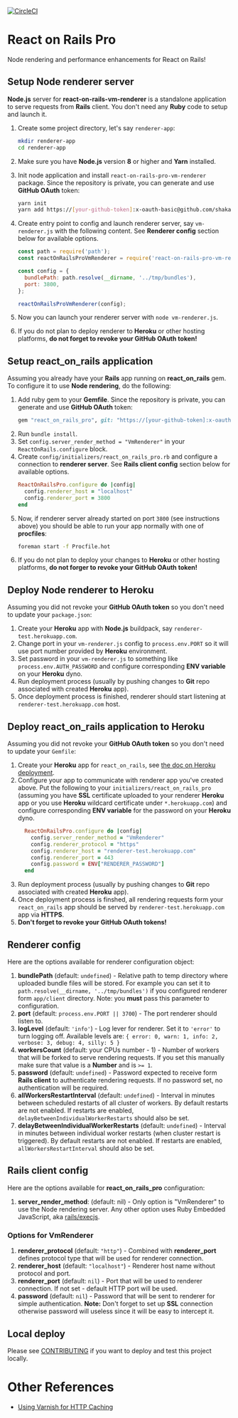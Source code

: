 [![CircleCI](https://circleci.com/gh/shakacode/react_on_rails_pro.svg?style=svg&circle-token=faed0841684a8e88fcf06945ef2b62ded3b124a8)](https://circleci.com/gh/shakacode/react_on_rails_pro)

# React on Rails Pro

Node rendering and performance enhancements for React on Rails!

## Setup Node renderer server

**Node.js** server for **react-on-rails-vm-renderer** is a standalone application to serve requests from **Rails** client. You don't need any **Ruby** code to setup and launch it.

1. Create some project directory, let's say `renderer-app`:
   ```sh
   mkdir renderer-app
   cd renderer-app
   ```
2. Make sure you have **Node.js** version **8** or higher and **Yarn** installed.
3. Init node application and install `react-on-rails-pro-vm-renderer` package. Since the repository is private, you can generate and use **GitHub OAuth** token:
   ```sh
   yarn init
   yarn add https://[your-github-token]:x-oauth-basic@github.com/shakacode/react_on_rails_pro.git
   ```
4. Create entry point to config and launch renderer server, say `vm-renderer.js` with the following content. See **Renderer config** section below for available options.

   ```javascript
   const path = require('path');
   const reactOnRailsProVmRenderer = require('react-on-rails-pro-vm-renderer');

   const config = {
     bundlePath: path.resolve(__dirname, '../tmp/bundles'),
     port: 3800,
   };

   reactOnRailsProVmRenderer(config);
   ```
5. Now you can launch your renderer server with `node vm-renderer.js`.
6. If you do not plan to deploy renderer to **Heroku** or other hosting platforms, **do not forget to revoke your GitHub OAuth token!**

## Setup react_on_rails application

Assuming you already have your **Rails** app running on **react_on_rails** gem. To configure it to use **Node rendering**, do the following:

1. Add ruby gem to your **Gemfile**. Since the repository is private, you can generate and use **GitHub OAuth** token:
   ```ruby
   gem "react_on_rails_pro", git: "https://[your-github-token]:x-oauth-basic@github.com/shakacode/react_on_rails-pro.git"
   ```
2. Run `bundle install`.
3. Set `config.server_render_method = "VmRenderer"` in your `ReactOnRails.configure` block.
4. Create `config/initializers/react_on_rails_pro.rb` and configure a connection to **renderer server**. See **Rails client config** section below for available options.
   ```ruby
   ReactOnRailsPro.configure do |config|
     config.renderer_host = "localhost"
     config.renderer_port = 3800
   end
   ```
5. Now, if renderer server already started on port `3800` (see instructions above) you should be able to run your app normally with one of **procfiles**:
   ```sh
   foreman start -f Procfile.hot
   ```
6. If you do not plan to deploy your changes to **Heroku** or other hosting platforms, **do not forger to revoke your GitHub OAuth token!**

## Deploy Node renderer to Heroku

Assuming you did not revoke your **GitHub OAuth token** so you don't need to update your `package.json`:

1. Create your **Heroku** app with **Node.js** buildpack, say `renderer-test.herokuapp.com`.
2. Change port in your `vm-renderer.js` config to `process.env.PORT` so it will use port number provided by **Heroku** environment.
3. Set password in your `vm-renderer.js` to something like `process.env.AUTH_PASSWORD` and configure corresponding **ENV variable** on your **Heroku** dyno.
4. Run deployment process (usually by pushing changes to **Git** repo associated with created **Heroku** app).
5. Once deployment process is finished, renderer should start listening at `renderer-test.herokuapp.com` host.

## Deploy react_on_rails application to Heroku

Assuming you did not revoke your **GitHub OAuth token** so you don't need to update your `Gemfile`:

1. Create your **Heroku** app for `react_on_rails`, see [the doc on Heroku deployment](https://github.com/shakacode/react_on_rails/blob/master/docs/additional-reading/heroku-deployment.md#more-details-on-precompilation-using-webpack-to-create-javascript-assets).
2. Configure your app to communicate with renderer app you've created above. Put the following to your `initializers/react_on_rails_pro` (assuming you have **SSL** certificate uploaded to your renderer **Heroku** app or you use **Heroku** wildcard certificate under `*.herokuapp.com`) and configure corresponding **ENV variable** for the password on your **Heroku** dyno.
   ```ruby
     ReactOnRailsPro.configure do |config|
       config.server_render_method = "VmRenderer"
       config.renderer_protocol = "https"
       config.renderer_host = "renderer-test.herokuapp.com"
       config.renderer_port = 443
       config.password = ENV["RENDERER_PASSWORD"]
     end
   ```
3. Run deployment process (usually by pushing changes to **Git** repo associated with created **Heroku** app).
4. Once deployment process is finshed, all rendering requests form your `react_on_rails` app should be served by `renderer-test.herokuapp.com` app via **HTTPS**.
5. **Don't forget to revoke your GitHub OAuth tokens!**

## Renderer config

Here are the options available for renderer configuration object:

1. **bundlePath** (default: `undefined`) - Relative path to temp directory where uploaded bundle files will be stored. For example you can set it to `path.resolve(__dirname, '../tmp/bundles')` if you configured renderer form `app/client` directory. Note: you **must** pass this parameter to configuration.
2. **port** (default: `process.env.PORT || 3700`) - The port renderer should listen to.
3. **logLevel** (default: `'info'`) - Log lever for renderer. Set it to `'error'` to turn logging off. Available levels are: `{ error: 0, warn: 1, info: 2, verbose: 3, debug: 4, silly: 5 }`
4. **workersCount** (default: your CPUs number - 1) - Number of workers that will be forked to serve rendering requests. If you set this manually make sure that value is a **Number** and is `>= 1`.
5. **password** (default: `undefined`) - Password expected to receive form **Rails client** to authenticate rendering requests. If no password set, no authentication will be required.
6. **allWorkersRestartInterval** (default: `undefined`) - Interval in minutes between scheduled restarts of all cluster of workers. By default restarts are not enabled. If restarts are enabled, `delayBetweenIndividualWorkerRestarts` should also be set.
7. **delayBetweenIndividualWorkerRestarts** (default: `undefined`) - Interval in minutes between individual worker restarts (when cluster restart is triggered). By default restarts are not enabled. If restarts are enabled, `allWorkersRestartInterval` should also be set.

## Rails client config

Here are the options available for **react_on_rails_pro** configuration:

1. **server_render_method**: (default: nil) - Only option is "VmRenderer" to use the Node rendering server. Any other option uses Ruby Embedded JavaScript, aka [rails/execjs](https://github.com/rails/execjs).

### Options for VmRenderer
1. **renderer_protocol** (default: `"http"`) - Combined with **renderer_port** defines protocol type that will be used for renderer connection.
2. **renderer_host** (default: `"localhost"`) - Renderer host name without protocol and port.
3. **renderer_port** (default: `nil`) - Port that will be used to renderer connection. If not set - default HTTP port will be used.
4. **password** (default: `nil`) - Password that will be sent to renderer for simple authentication. **Note:** Don't forget to set up **SSL** connection otherwise password will useless since it will be easy to intercept it.

## Local deploy

Please see [CONTRIBUTING](CONTRIBUTING.md) if you want to deploy and test this project locally.

# Other References

* [Using Varnish for HTTP Caching](./docs/additional-reading/vm-renderer-with-varnish.md)
